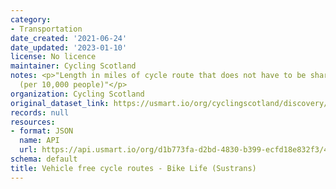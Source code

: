 ```yaml
---
category:
- Transportation
date_created: '2021-06-24'
date_updated: '2023-01-10'
license: No licence
maintainer: Cycling Scotland
notes: <p>"Length in miles of cycle route that does not have to be shared with vehicles
  (per 10,000 people)"</p>
organization: Cycling Scotland
original_dataset_link: https://usmart.io/org/cyclingscotland/discovery/discovery-view-detail/26010e81-0756-49ea-97bd-9dcfe1b6ea8e
records: null
resources:
- format: JSON
  name: API
  url: https://api.usmart.io/org/d1b773fa-d2bd-4830-b399-ecfd18e832f3/415f390a-c64c-4f28-898f-5d0757aa7105/1/urql
schema: default
title: Vehicle free cycle routes - Bike Life (Sustrans)
---
```

